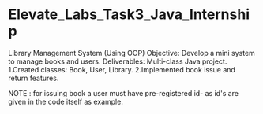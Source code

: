 # Elevate_Labs_Task3_Java_Internship
Library Management System (Using OOP) 
Objective: Develop a mini system to manage books and users.
Deliverables: Multi-class Java project.
1.Created classes: Book, User, Library.
2.Implemented book issue and return features.

NOTE : for issuing book a user must have pre-registered id- as id's are given in the code itself as example.
